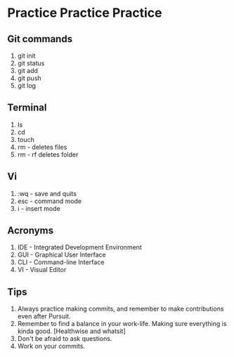 # Practice Practice Practice

## Git commands
1. git init
1. git status
1. git add
1. git push
1. git log

## Terminal
1. ls
1. cd
1. touch
1. rm - deletes files
1. rm - rf deletes folder

## Vi 
1. :wq - save and quits
1. esc - command mode
1. i - insert mode

## Acronyms
1. IDE - Integrated Development Environment
1. GUI - Graphical User Interface
1. CLI - Command-line Interface
1. VI - Visual Editor
 
 ## Tips 
 1. Always practice making commits, and remember to make contributions even after Pursuit.
 1. Remember to find a balance in your work-life.  Making sure everything is kinda good. [Healthwise and whatsit]
 1. Don't be afraid to ask questions.
 1. Work on your commits.
 
